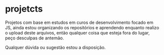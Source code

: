 # projetcts
Projetos com base em estudos em curos de desenvolvimento focado
em JS, ainda estou organizando os repositórios e aprendendo enquanto
realizo o upload deste arquivos, então qualquer coisa que esteja fora do lugar, 
peço desculpas de antemão. 

Qualquer dúvida ou sugestão estou a disposição.
